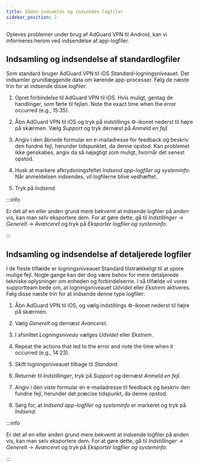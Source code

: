 ```yaml
---
title: Sådan indsamles og indsendes logfiler
sidebar_position: 2
---
```


Opleves problemer under brug af AdGuard VPN til Android, kan vi informeres herom ved indsendelse af app-logfiler.

## Indsamling og indsendelse af standardlogfiler

Som standard bruger AdGuard VPN til iOS *Standard*-logningsniveauet. Det indsamler grundlæggende data om kørende app-processer. Følg de næste trin for at indsende disse logfiler:

1. Opret forbindelse til AdGuard VPN til iOS. Hvis muligt, gentag de handlinger, som førte til fejlen. Note the exact time when the error occurred (e.g., 15:35).

2. Åbn AdGuard VPN til iOS og tryk på indstillings ⚙-ikonet nederst til højre på skærmen. Vælg *Support* og tryk dernæst på *Anmeld en fejl*.

3. Angiv i den åbnede formular en e-mailadresse for feedback og beskriv den fundne fejl, herunder tidspunktet, da denne opstod. Kan problemet ikke genskabes, angiv da så nøjagtigt som muligt, hvornår det senest opstod.

4. Husk at markere afkrydsningsfeltet *Indsend app-logfiler og systeminfo*. Når anmeldelsen indsendes, vil logfilerne blive vedhæftet.

5. Tryk på *Indsend*.

:::info

Er det af en eller anden grund mere bekvemt at indsende logfiler på anden vis, kan man selv eksportere dem. For at gøre dette, gå til *Indstillinger* → *Generelt* → *Avanceret* og tryk på *Eksportér logfiler og systeminfo*.

:::

## Indsamling og indsendelse af detaljerede logfiler

I de fleste tilfælde er logningsniveauet Standard tilstrækkeligt til at spore mulige fejl. Nogle gange kan der dog være behov for mere detaljerede tekniske oplysninger om enheden og forbindelserne. I så tilfælde vil vores supportteam bede om, at logningsniveauet *Udvidet* eller *Ekstrem* aktiveres. Følg disse næste trin for at indsende denne type logfiler:

1. Åbn AdGuard VPN til iOS, og vælg indstillings ⚙-ikonet nederst til højre på skærmen.

2. Vælg *Generelt* og dernæst *Avanceret*.

3. I afsnittet *Logningsniveau* vælges *Udvidet* eller *Ekstrem*.

4. Repeat the actions that led to the error and note the time when it occurred (e.g., 14:23).

5. Skift logningsniveauet tilbage til *Standard*.

6. Returnér til *Indstillinger*, tryk på *Support* og dernæst *Anmeld en fejl*.

7. Angiv i den viste formular en e-mailadresse til feedback og beskriv den fundne fejl, herunder det præcise tidspunkt, da denne opstod.

8. Sørg for, at *Indsend app-logfiler og systeminfo* er markeret og tryk på *Indsend*.

:::info

Er det af en eller anden grund mere bekvemt at indsende logfiler på anden vis, kan man selv eksportere dem. For at gøre dette, gå til *Indstillinger* → *Generelt* → *Avanceret* og tryk på *Eksportér logfiler og systeminfo*.

:::
